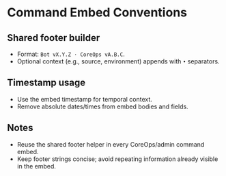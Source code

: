 # Command Embed Conventions

## Shared footer builder
- Format: `Bot vX.Y.Z · CoreOps vA.B.C`.
- Optional context (e.g., source, environment) appends with ` • ` separators.

## Timestamp usage
- Use the embed timestamp for temporal context.
- Remove absolute dates/times from embed bodies and fields.

## Notes
- Reuse the shared footer helper in every CoreOps/admin command embed.
- Keep footer strings concise; avoid repeating information already visible in the embed.
